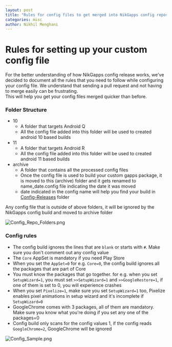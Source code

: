 ```yaml
---
layout: post
title: "Rules for config files to get merged into NikGapps config repository"
categories: misc
author: Nikhil Menghani
---
```


# Rules for setting up your custom config file

For the better understanding of how NikGapps config release works, we've decided to document all the rules that you need to follow while configuring your config file. We understand that sending a pull request and not having to merge easily can be frustrating.  
This will help you get your config files merged quicker than before.

### Folder Structure
- 10  
  - A folder that targets Android Q
  - All the config file added into this folder will be used to created android 10 based builds
- 11
  - A folder that targets Android R
  - All the config file added into this folder will be used to created android 11 based builds
- archive
  - A folder that contains all the processed config files
  - Once the config file is used to build your custom gapps package, it is moved to this (archive) folder and it gets renamed to name_date.config file indicating the date it was moved
  - date indicated in the config name will help you find your build in [Config-Releases](https://sourceforge.net/projects/nikgapps/files/Config-Releases/) folder 

<p class="ui negative message">Any config file that is outside of above folders, it will be ignored by the NikGapps config build and moved to archive folder</p>

![Config_Repo_Folders.png](https://raw.githubusercontent.com/nikgapps/nikgapps.github.io/master/images/Config_Repo_Folders.png)

### Config rules

- The config build ignores the lines that are `blank` or starts with `#`. Make sure you don't comment out any config value 
- The `Core` AppSet is mandatory if you need Play Store
- When you set the `AppSet=0` for e.g. `Core=0`, the config build ignores all the packages that are part of Core
- You must know the packages that go together. for e.g. when you set `SetupWizard=1`, you must set `>>SetupWizard=1` and `>>GoogleRestore=1`, if one of them is set to 0, you will experience crashes
- When you set `Pixelize=1`, make sure you set `SetupWizard=1` too, Pixelize enables pixel animations in setup wizard and it's incomplete if `SetupWizard=0`
- GoogleChrome comes with 3 packages, all of them are mandatory. Make sure you know what you're doing if you set any one of the packages=0
- Config build only scans for the config values 1, if the config reads `GoogleChrome=2`, GoogleChrome will be ignored

![Config_Sample.png](https://raw.githubusercontent.com/nikgapps/nikgapps.github.io/master/images/Config_Sample.png)
